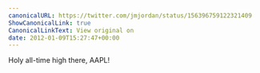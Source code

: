 ```yaml
---
canonicalURL: https://twitter.com/jmjordan/status/156396759122321409
ShowCanonicalLink: true
CanonicalLinkText: View original on
date: 2012-01-09T15:27:47+00:00
---
```

Holy all-time high there, AAPL!